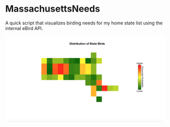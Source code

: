 # MassachusettsNeeds
A quick script that visualizes birding needs for my home state list using the internal eBird API.

![alt text](https://github.com/GatesDupont/MassachusettsNeeds/blob/master/Screen%20Shot%202018-05-19%20at%209.00.55%20PM.png)
